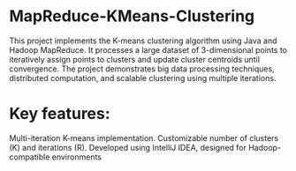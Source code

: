 # MapReduce-KMeans-Clustering
This project implements the K-means clustering algorithm using Java and Hadoop MapReduce. It processes a large dataset of 3-dimensional points to iteratively assign points to clusters and update cluster centroids until convergence. The project demonstrates big data processing techniques, distributed computation, and scalable clustering using multiple iterations.

# Key features:
Multi-iteration K-means implementation.
Customizable number of clusters (K) and iterations (R).
Developed using IntelliJ IDEA, designed for Hadoop-compatible environments
